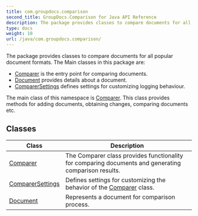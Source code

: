 ```yaml
---
title: com.groupdocs.comparison
second_title: GroupDocs.Comparison for Java API Reference
description: The package provides classes to compare documents for all popular document formats.
type: docs
weight: 10
url: /java/com.groupdocs.comparison/
---
```


The package provides classes to compare documents for all popular document formats. The Main classes in this package are:

 *  [Comparer](../../com.groupdocs.comparison/comparer) is the entry point for comparing documents.
 *  [Document](../../com.groupdocs.comparison/document) provides details about a document.
 *  [ComparerSettings](../../com.groupdocs.comparison/comparersettings) defines settings for customizing logging behaviour.

The main class of this namespace is [Comparer](../../com.groupdocs.comparison/comparer). This class provides methods for adding documents, obtaining changes, comparing documents etc.


## Classes

| Class | Description |
| --- | --- |
| [Comparer](../com.groupdocs.comparison/comparer) | The Comparer class provides functionality for comparing documents and generating comparison results. |
| [ComparerSettings](../com.groupdocs.comparison/comparersettings) | Defines settings for customizing the behavior of the [Comparer](../com.groupdocs.comparison/comparer) class. |
| [Document](../com.groupdocs.comparison/document) | Represents a document for comparison process. |
